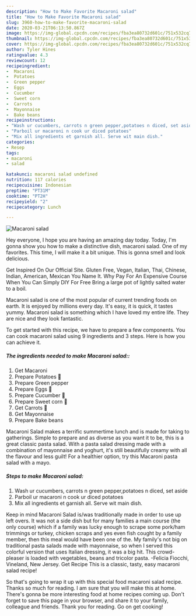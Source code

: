```yaml
---
description: "How to Make Favorite Macaroni salad"
title: "How to Make Favorite Macaroni salad"
slug: 3960-how-to-make-favorite-macaroni-salad
date: 2020-03-21T06:13:50.867Z
image: https://img-global.cpcdn.com/recipes/fba3ea80732d601c/751x532cq70/macaroni-salad-recipe-main-photo.jpg
thumbnail: https://img-global.cpcdn.com/recipes/fba3ea80732d601c/751x532cq70/macaroni-salad-recipe-main-photo.jpg
cover: https://img-global.cpcdn.com/recipes/fba3ea80732d601c/751x532cq70/macaroni-salad-recipe-main-photo.jpg
author: Tyler Hines
ratingvalue: 4.3
reviewcount: 12
recipeingredient:
-  Macaroni
-  Potatoes 
-  Green pepper
-  Eggs 
-  Cucumber 
-  Sweet corn 
-  Carrots 
-  Mayonnaise
-  Bake beans
recipeinstructions:
- "Wash ur cucumbers, carrots n green pepper,potatoes n diced, set aside"
- "Parboil ur macaroni n cook ur diced potatoes"
- "Mix all ingredients et garnish all. Serve wit main dish."
categories:
- Resep
tags:
- macaroni
- salad

katakunci: macaroni salad undefined
nutrition: 117 calories
recipecuisine: Indonesian
preptime: "PT31M"
cooktime: "PT2H"
recipeyield: "2"
recipecategory: Lunch

---
```



![Macaroni salad](https://img-global.cpcdn.com/recipes/fba3ea80732d601c/751x532cq70/macaroni-salad-recipe-main-photo.jpg)

Hey everyone, I hope you are having an amazing day today. Today, I'm gonna show you how to make a distinctive dish, macaroni salad. One of my favorites. This time, I will make it a bit unique. This is gonna smell and look delicious.

Get Inspired On Our Official Site. Gluten Free, Vegan, Italian, Thai, Chinese, Indian, American, Mexican You Name It. Why Pay For An Expensive Course When You Can Simply DIY For Free Bring a large pot of lightly salted water to a boil.

Macaroni salad is one of the most popular of current trending foods on earth. It is enjoyed by millions every day. It's easy, it is quick, it tastes yummy. Macaroni salad is something which I have loved my entire life. They are nice and they look fantastic.


To get started with this recipe, we have to prepare a few components. You can cook macaroni salad using 9 ingredients and 3 steps. Here is how you can achieve it.

##### The ingredients needed to make Macaroni salad::

1. Get  Macaroni
1. Prepare  Potatoes 🥔
1. Prepare  Green pepper
1. Prepare  Eggs 🥚
1. Prepare  Cucumber 🥒
1. Prepare  Sweet corn 🌽
1. Get  Carrots 🥕
1. Get  Mayonnaise
1. Prepare  Bake beans


Macaroni Salad makes a terrific summertime lunch and is made for taking to gatherings. Simple to prepare and as diverse as you want it to be, this is a great classic pasta salad. With a pasta salad dressing made with a combination of mayonnaise and yoghurt, it&#39;s still beautifully creamy with all the flavour and less guilt! For a healthier option, try this Macaroni pasta salad with a mayo. 

##### Steps to make Macaroni salad:

1. Wash ur cucumbers, carrots n green pepper,potatoes n diced, set aside
1. Parboil ur macaroni n cook ur diced potatoes
1. Mix all ingredients et garnish all. Serve wit main dish.


Keep in mind Macaroni Salad is/was traditionally made in order to use up left overs. It was not a side dish but for many families a main course (the only course) which if a family was lucky enough to scrape some pork/ham trimmings or turkey, chicken scraps and yes even fish cought by a family member, then this meal would have been one of the. My family&#39;s not big on traditional pasta salads made with mayonnaise, so when I served this colorful version that uses Italian dressing, it was a big hit. This crowd-pleaser is loaded with vegetables, beans and tricolor pasta. -Felicia Fiocchi, Vineland, New Jersey. Get Recipe This is a classic, tasty, easy macaroni salad recipe! 

So that's going to wrap it up with this special food macaroni salad recipe. Thanks so much for reading. I am sure that you will make this at home. There's gonna be more interesting food at home recipes coming up. Don't forget to save this page in your browser, and share it to your family, colleague and friends. Thank you for reading. Go on get cooking!
